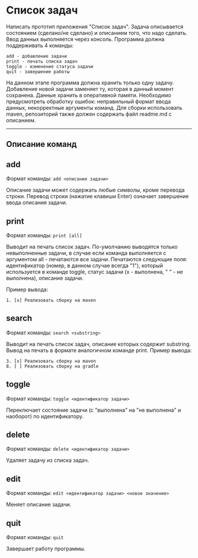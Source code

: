 # Список задач
Написать прототип приложения "Список задач". Задача описывается состоянием (сделано/не сделано) и описанием того, что надо сделать. Ввод данных выполняется через консоль. Программа должна поддерживать 4 команды:

    add - добавление задачи
    print - печать списка задач
    toggle - изменение статуса задачи
    quit - завершение работы
На данном этапе программа должна хранить только одну задачу. Добавление новой задачи заменяет ту,
которая в данный момент сохранена. Данные хранить в оперативной памяти.
Необходимо предусмотреть обработку ошибок: неправильный формат ввода данных, некорректные аргументы команд.
Для сборки использовать maven, репозиторий также должен содержать файл readme.md с описанием.
***
## Описание команд

## add
Формат команды: `add <описание задачи>`

Описание задачи может содержать любые символы, кроме перевода строки.
Перевод строки (нажатие клавиши Enter) означает завершение ввода описания задачи.
## print
Формат команды: `print [all]`

Выводит на печать список задач. По-умолчанию выводятся только невыполненные задачи,
в случае если команда выполняется с аргументом all - печатаются все задачи.
Печатаются следующие поля: идентификатор (номер, в данном случае всегда "1"),
который используется в команде toggle, статус задачи (x - выполнена, " " - не выполнена), описание задачи.

Пример вывода:

    1. [x] Реализовать сборку на maven

## search
Формат команды: `search <substring>`

Выводит на печать список задач, описание которых содержит substring. 
Вывод на печать в формате аналогичном команде print.
Пример вывода:

    3. [x] Реализовать сборку на maven
    8. [ ] Реализовать сборку на gradle

## toggle
Формат команды: `toggle <идентификатор задачи>`

Переключает состояние задачи (с "выполнена" на "не выполнена" и наоборот) по идентификатору.

## delete
Формат команды: `delete <идентификатор задачи>`

Удаляет задачу из списка задач.

## edit
Формат команды: `edit <идентификатор задачи> <новое значение>`

Меняет описание задачи.

## quit
Формат команды: `quit`

Завершает работу программы.